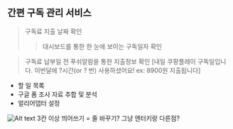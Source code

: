 

# <Subly>

## 간편 구독 관리 서비스

> 구독료 지출 날짜 확인
>	> 대시보드를 통한 한 눈에 보이는 구독일자 확인

> 구독료 납부일 전 푸쉬알람을 통한 지출정보 확인
> [내일 쿠팡플레이 구독일입니다. 이번달에 ?시간(or ? 번) 사용하셨어요! ex: 8900원 지출됩니다]
> 

- 할 일 목록
- 구글 폼 조사 자료 추합 및 분석
- 얼리어뎁터 설정

![Alt text](/path/to/img.jpg)
3칸 이상 띄어쓰기 = 줄 바꾸기? 그냥 엔터키랑 다른점?

